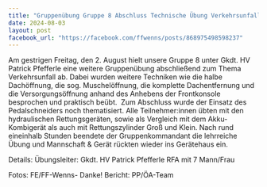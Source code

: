 ```yaml
---
title: "Gruppenübung Gruppe 8 Abschluss Technische Übung Verkehrsunfall"
date: 2024-08-03
layout: post
facebook_url: "https://facebook.com/ffwenns/posts/868975498598237"
---
```


Am gestrigen Freitag, den 2. August hielt unsere Gruppe 8 unter Gkdt. HV Patrick Pfefferle eine weitere Gruppenübung abschließend zum Thema Verkehrsunfall ab. Dabei wurden weitere Techniken wie die halbe Dachöffnung, die sog. Muschelöffnung, die komplette Dachentfernung und die Versorgungsöffnung anhand des Anhebens der Frontkonsole besprochen und praktisch beübt. ️ Zum Abschluss wurde der Einsatz des Pedalschneiders noch thematisiert. Alle Teilnehmer:innen übten mit den hydraulischen Rettungsgeräten, sowie als Vergleich mit dem Akku-Kombigerät als auch mit Rettungszylinder Groß und Klein. Nach rund eineinhalb Stunden beendete der Gruppenkommandant die lehrreiche Übung und Mannschaft & Gerät rückten wieder ins Gerätehaus ein. 

Details:
Übungsleiter: Gkdt. HV Patrick Pfefferle
RFA mit 7 Mann/Frau

Fotos: FE/FF-Wenns- Danke!
Bericht: PP/ÖA-Team